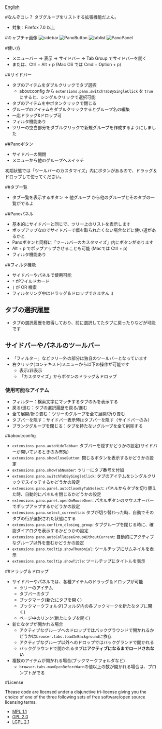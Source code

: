 [English](http://teramako.github.com/Pano/)

#なんぞコレ？
タブグループをリストする拡張機能だよん。

 * 対象：Firefox 7.0 以上

#キャプチャ画像
![sidebar](http://teramako.github.com/Pano/sidebar.png "Pano sidebar")
![PanoButton](http://teramako.github.com/Pano/pano-button-menu.png "Pano Button")
![tablist](http://teramako.github.com/Pano/all-tabs-list.png "All tabs list button")
![PanoPanel](http://teramako.github.com/Pano/pano-pane.png "Pano panel")

#使い方

 * メニューバー -> 表示 -> サイドバー -> Tab Group でサイドバーを開く
 * または、Ctrl + Alt + p (Mac OS では Cmd + Option + p)

##サイドバー

 * タブのアイテムをダブルクリックでタブ選択
   * about:config から `extensions.pano.switchTabBySingleClick` を `true` にすると、シングルクリックで選択可能
 * タブのアイテムを中ボタンクリックで閉じる
 * グループのアイテムをダブルクリックするとグループ名の編集
 * 一応ドラッグ&ドロップ可
 * フィルタ機能あり
 * ツリーの空白部分をダブルクリックで新規グループを作成するようにしました

##Panoボタン

 * サイドバーの開閉
 * メニューから他のグループへスイッチ

初期状態では「ツールバーのカスタマイズ」内にボタンがあるので、ドラッグ＆ドロップして使ってください。

##タブ一覧

 * タブ一覧を表示するボタン -> 他グループ から他のグループとそのタブの一覧がでるよ

##Panoパネル

 * 基本的にサイドバーと同じで、ツリー上のリストを表示します
 * ポップアップなのでサイドバーで幅を取られたくない場合などに使い道があるかと
 * Panoボタンと同様に「ツールバーのカスタマイズ」内にボタンがあります
 * Alt + p でポップアップさせることも可能 (Macでは Ctrl + p)
 * フィルタ機能あり

##フィルタ機能

 * サイドバーやパネルで使用可能
 * `*` がワイルドカード
 * `|` が OR 検索
 * フィルタリング中はドラッグ＆ドロップできません :(

## タブの選択履歴

 * タブの選択履歴を取得しており、前に選択してたタブに戻ったりなどが可能です

## サイドバーやパネルのツールバー

 * 「フィルター」などツリー外の部分は独自のツールバーとなっています
 * 右クリック(コンテキスト)メニューから以下の操作が可能です
   * 表示/非表示
   * 「カスタマイズ」からボタンのドラッグ＆ドロップ

### 使用可能なアイテム

 * フィルター：検索文字にマッチするタブのみを表示する
 * 戻る/進む：タブの選択履歴を戻る/進む
 * 全て展開/折り畳む：ツリーのグループを全て展開/折り畳む
 * タブバーを隠す：サイドバー表示時はタブバーを隠す（サイドバーのみ）
 * ブランクグループを閉じる：タブを持たないグループを全て削除する

##about:config

 * `extensions.pano.autoHideTabbar`:
   タブバーを隠すかどうかの設定(サイドバーが開いているときのみ有効)
 * `extensions.pano.showCloseButton`:
   閉じるボタンを表示するかどうかの設定
 * `extensions.pano.showTabNumber`:
   ツリーにタブ番号を付加
 * `extensions.pano.switchTabBySingleClick`:
   タブのアイテムをシングルクリックでスイッチするかどうかの設定
 * `extensions.pano.panel.autoCloseByTabSelect`:
   パネルからタブを切り替えた時、自動的にパネルを閉じるかどうかの設定
 * `extensions.pano.panel.openOnMouseOver`:
   パネルボタンのマウスオーバーでポップアップするかどうかの設定
 * `extensions.pano.select_currenttab`:
   タブが切り替わった時、自動でそのタブの行が選択された状態にする
 * `extensions.pano.confirm_closing_group`:
   タブグループを閉じる時に、確認ダイアログを表示するかどうかの設定
 * `extensions.pano.autoCollapseGroupWithoutCurrent`:
   自動的にアクティブなグループ以外を畳むかどうかの設定
 * `extensions.pano.tooltip.showThumbnial`:
   ツールチップにサムネイルを表示
 * `extensions.pano.tooltip.showTitle`:
   ツールチップにタイトルを表示

##ドラッグ＆ドロップ

 * サイドバーやパネルでは、各種アイテムのドラッグ＆ドロップが可能
   * ツリーのアイテム
   * タブバーのタブ
   * ブックマーク(新たにタブを開く)
   * ブックマークフォルダ(フォルダ内の各ブックマークを新たなタブに開く)
   * ページ中のリンク(新たにタブを開く)
 * 新たなタブが開かれる場合
   * アクティブなグループへのドロップではバックグラウンドで開かれるかどうかは`browser.tabs.loadInBackground`に依存
   * アクティブなグループ以外へのドロップではバックグランドで開かれる
   * バックグラウンドで開かれるタブは**アクティブになるまでロードされない**
 * 複数のアイテムが開かれる場合(ブックマークフォルダなど)
   * `browser.tabs.maxOpenBeforeWarn`の値以上の数が開かれる場合は、プロンプトがでる

#License

Thease code are licensed under a disjunctive tri-license
giving you the choice of one of the three following sets of free software/open source licensing terms.

 * [MPL 1.1](http://www.mozilla.org/MPL/MPL-1.1.html "Mozilla Public License version 1.1")
 * [GPL 2.0](http://www.gnu.org/licenses/gpl-2.0.html "GNU General Public License version 2.0")
 * [LGPL 2.1](http://www.gnu.org/licenses/lgpl-2.1.html "GNU Lesser General Public License version 2.1")

